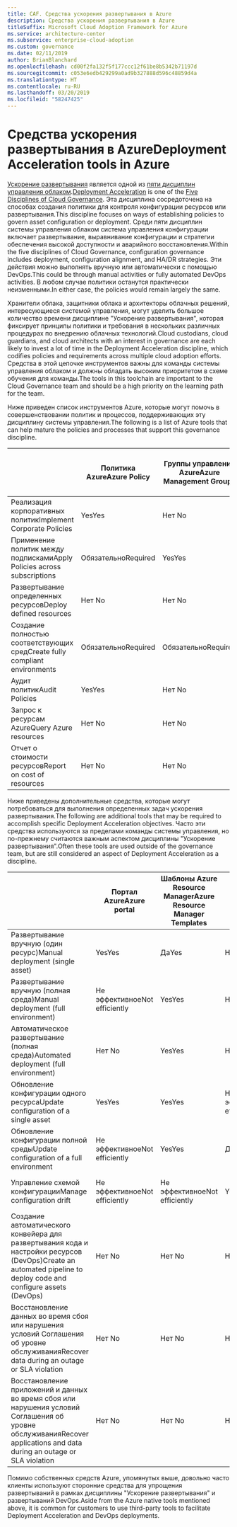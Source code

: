 ```yaml
---
title: CAF. Средства ускорения развертывания в Azure
description: Средства ускорения развертывания в Azure
titleSuffix: Microsoft Cloud Adoption Framework for Azure
ms.service: architecture-center
ms.subservice: enterprise-cloud-adoption
ms.custom: governance
ms.date: 02/11/2019
author: BrianBlanchard
ms.openlocfilehash: cd00f2fa132f5f177ccc12f61be8b5342b71197d
ms.sourcegitcommit: c053e6edb429299a0ad9b327888d596c48859d4a
ms.translationtype: HT
ms.contentlocale: ru-RU
ms.lasthandoff: 03/20/2019
ms.locfileid: "58247425"
---
```

# <a name="deployment-acceleration-tools-in-azure"></a><span data-ttu-id="5bc60-103">Средства ускорения развертывания в Azure</span><span class="sxs-lookup"><span data-stu-id="5bc60-103">Deployment Acceleration tools in Azure</span></span>

<span data-ttu-id="5bc60-104">[Ускорение развертывания](overview.md) является одной из [пяти дисциплин управления облаком](../governance-disciplines.md).</span><span class="sxs-lookup"><span data-stu-id="5bc60-104">[Deployment Acceleration](overview.md) is one of the [Five Disciplines of Cloud Governance](../governance-disciplines.md).</span></span> <span data-ttu-id="5bc60-105">Эта дисциплина сосредоточена на способах создания политики для контроля конфигурации ресурсов или развертывания.</span><span class="sxs-lookup"><span data-stu-id="5bc60-105">This discipline focuses on ways of establishing policies to govern asset configuration or deployment.</span></span> <span data-ttu-id="5bc60-106">Среди пяти дисциплин системы управления облаком система управления конфигурации включает развертывание, выравнивание конфигурации и стратегии обеспечения высокой доступности и аварийного восстановления.</span><span class="sxs-lookup"><span data-stu-id="5bc60-106">Within the five disciplines of Cloud Governance, configuration governance includes deployment, configuration alignment, and HA/DR strategies.</span></span> <span data-ttu-id="5bc60-107">Эти действия можно выполнять вручную или автоматически с помощью DevOps.</span><span class="sxs-lookup"><span data-stu-id="5bc60-107">This could be through manual activities or fully automated DevOps activities.</span></span> <span data-ttu-id="5bc60-108">В любом случае политики останутся практически неизменными.</span><span class="sxs-lookup"><span data-stu-id="5bc60-108">In either case, the policies would remain largely the same.</span></span>

<span data-ttu-id="5bc60-109">Хранители облака, защитники облака и архитекторы облачных решений, интересующиеся системой управления, могут уделить большое количество времени дисциплине "Ускорение развертывания", которая фиксирует принципы политики и требования в нескольких различных процедурах по внедрению облачных технологий.</span><span class="sxs-lookup"><span data-stu-id="5bc60-109">Cloud custodians, cloud guardians, and cloud architects with an interest in governance are each likely to invest a lot of time in the Deployment Acceleration discipline, which codifies policies and requirements across multiple cloud adoption efforts.</span></span> <span data-ttu-id="5bc60-110">Средства в этой цепочке инструментов важны для команды системы управления облаком и должны обладать высоким приоритетом в схеме обучения для команды.</span><span class="sxs-lookup"><span data-stu-id="5bc60-110">The tools in this toolchain are important to the Cloud Governance team and should be a high priority on the learning path for the team.</span></span>

<span data-ttu-id="5bc60-111">Ниже приведен список инструментов Azure, которые могут помочь в совершенствовании политик и процессов, поддерживающих эту дисциплину системы управления.</span><span class="sxs-lookup"><span data-stu-id="5bc60-111">The following is a list of Azure tools that can help mature the policies and processes that support this governance discipline.</span></span>

|  | <span data-ttu-id="5bc60-112">Политика Azure</span><span class="sxs-lookup"><span data-stu-id="5bc60-112">Azure Policy</span></span> | <span data-ttu-id="5bc60-113">Группы управления Azure</span><span class="sxs-lookup"><span data-stu-id="5bc60-113">Azure Management Groups</span></span> | <span data-ttu-id="5bc60-114">Шаблоны Azure Resource Manager</span><span class="sxs-lookup"><span data-stu-id="5bc60-114">Azure Resource Manager Templates</span></span> | <span data-ttu-id="5bc60-115">Azure Blueprint</span><span class="sxs-lookup"><span data-stu-id="5bc60-115">Azure Blueprints</span></span> | <span data-ttu-id="5bc60-116">Azure Resource Graph</span><span class="sxs-lookup"><span data-stu-id="5bc60-116">Azure Resource Graph</span></span> | <span data-ttu-id="5bc60-117">Управление затратами Azure</span><span class="sxs-lookup"><span data-stu-id="5bc60-117">Azure Cost Management</span></span> |
|---------|---------|---------|---------|---------|---------|---------|
|<span data-ttu-id="5bc60-118">Реализация корпоративных политик</span><span class="sxs-lookup"><span data-stu-id="5bc60-118">Implement Corporate Policies</span></span>     |<span data-ttu-id="5bc60-119">Yes</span><span class="sxs-lookup"><span data-stu-id="5bc60-119">Yes</span></span> |<span data-ttu-id="5bc60-120">Нет </span><span class="sxs-lookup"><span data-stu-id="5bc60-120">No</span></span>  |<span data-ttu-id="5bc60-121">Нет </span><span class="sxs-lookup"><span data-stu-id="5bc60-121">No</span></span>  |<span data-ttu-id="5bc60-122">Нет </span><span class="sxs-lookup"><span data-stu-id="5bc60-122">No</span></span> | <span data-ttu-id="5bc60-123">Нет </span><span class="sxs-lookup"><span data-stu-id="5bc60-123">No</span></span> |<span data-ttu-id="5bc60-124">Нет </span><span class="sxs-lookup"><span data-stu-id="5bc60-124">No</span></span> |
|<span data-ttu-id="5bc60-125">Применение политик между подписками</span><span class="sxs-lookup"><span data-stu-id="5bc60-125">Apply Policies across subscriptions</span></span>     |<span data-ttu-id="5bc60-126">Обязательно</span><span class="sxs-lookup"><span data-stu-id="5bc60-126">Required</span></span> |<span data-ttu-id="5bc60-127">Yes</span><span class="sxs-lookup"><span data-stu-id="5bc60-127">Yes</span></span>  |<span data-ttu-id="5bc60-128">Нет </span><span class="sxs-lookup"><span data-stu-id="5bc60-128">No</span></span>  |<span data-ttu-id="5bc60-129">Нет </span><span class="sxs-lookup"><span data-stu-id="5bc60-129">No</span></span> | <span data-ttu-id="5bc60-130">Нет </span><span class="sxs-lookup"><span data-stu-id="5bc60-130">No</span></span> |<span data-ttu-id="5bc60-131">Нет </span><span class="sxs-lookup"><span data-stu-id="5bc60-131">No</span></span> |
|<span data-ttu-id="5bc60-132">Развертывание определенных ресурсов</span><span class="sxs-lookup"><span data-stu-id="5bc60-132">Deploy defined resources</span></span>     |<span data-ttu-id="5bc60-133">Нет </span><span class="sxs-lookup"><span data-stu-id="5bc60-133">No</span></span> |<span data-ttu-id="5bc60-134">Нет </span><span class="sxs-lookup"><span data-stu-id="5bc60-134">No</span></span>  |<span data-ttu-id="5bc60-135">Yes</span><span class="sxs-lookup"><span data-stu-id="5bc60-135">Yes</span></span>  |<span data-ttu-id="5bc60-136">Нет </span><span class="sxs-lookup"><span data-stu-id="5bc60-136">No</span></span> | <span data-ttu-id="5bc60-137">Нет </span><span class="sxs-lookup"><span data-stu-id="5bc60-137">No</span></span> |<span data-ttu-id="5bc60-138">Нет </span><span class="sxs-lookup"><span data-stu-id="5bc60-138">No</span></span> |
|<span data-ttu-id="5bc60-139">Создание полностью соответствующих сред</span><span class="sxs-lookup"><span data-stu-id="5bc60-139">Create fully compliant environments</span></span>      |<span data-ttu-id="5bc60-140">Обязательно</span><span class="sxs-lookup"><span data-stu-id="5bc60-140">Required</span></span> |<span data-ttu-id="5bc60-141">Обязательно</span><span class="sxs-lookup"><span data-stu-id="5bc60-141">Required</span></span>  |<span data-ttu-id="5bc60-142">Обязательно</span><span class="sxs-lookup"><span data-stu-id="5bc60-142">Required</span></span>  |<span data-ttu-id="5bc60-143">Yes</span><span class="sxs-lookup"><span data-stu-id="5bc60-143">Yes</span></span> | <span data-ttu-id="5bc60-144">Нет </span><span class="sxs-lookup"><span data-stu-id="5bc60-144">No</span></span> |<span data-ttu-id="5bc60-145">Нет </span><span class="sxs-lookup"><span data-stu-id="5bc60-145">No</span></span> |
|<span data-ttu-id="5bc60-146">Аудит политик</span><span class="sxs-lookup"><span data-stu-id="5bc60-146">Audit Policies</span></span>      |<span data-ttu-id="5bc60-147">Yes</span><span class="sxs-lookup"><span data-stu-id="5bc60-147">Yes</span></span> |<span data-ttu-id="5bc60-148">Нет </span><span class="sxs-lookup"><span data-stu-id="5bc60-148">No</span></span>  |<span data-ttu-id="5bc60-149">Нет </span><span class="sxs-lookup"><span data-stu-id="5bc60-149">No</span></span>  |<span data-ttu-id="5bc60-150">Нет </span><span class="sxs-lookup"><span data-stu-id="5bc60-150">No</span></span> | <span data-ttu-id="5bc60-151">Нет </span><span class="sxs-lookup"><span data-stu-id="5bc60-151">No</span></span> |<span data-ttu-id="5bc60-152">Нет </span><span class="sxs-lookup"><span data-stu-id="5bc60-152">No</span></span> |
|<span data-ttu-id="5bc60-153">Запрос к ресурсам Azure</span><span class="sxs-lookup"><span data-stu-id="5bc60-153">Query Azure resources</span></span>      |<span data-ttu-id="5bc60-154">Нет </span><span class="sxs-lookup"><span data-stu-id="5bc60-154">No</span></span> |<span data-ttu-id="5bc60-155">Нет </span><span class="sxs-lookup"><span data-stu-id="5bc60-155">No</span></span>  |<span data-ttu-id="5bc60-156">Нет </span><span class="sxs-lookup"><span data-stu-id="5bc60-156">No</span></span>  |<span data-ttu-id="5bc60-157">Нет </span><span class="sxs-lookup"><span data-stu-id="5bc60-157">No</span></span> |<span data-ttu-id="5bc60-158">Yes</span><span class="sxs-lookup"><span data-stu-id="5bc60-158">Yes</span></span> |<span data-ttu-id="5bc60-159">Нет </span><span class="sxs-lookup"><span data-stu-id="5bc60-159">No</span></span> |
|<span data-ttu-id="5bc60-160">Отчет о стоимости ресурсов</span><span class="sxs-lookup"><span data-stu-id="5bc60-160">Report on cost of resources</span></span>      |<span data-ttu-id="5bc60-161">Нет </span><span class="sxs-lookup"><span data-stu-id="5bc60-161">No</span></span> |<span data-ttu-id="5bc60-162">Нет </span><span class="sxs-lookup"><span data-stu-id="5bc60-162">No</span></span>  |<span data-ttu-id="5bc60-163">Нет </span><span class="sxs-lookup"><span data-stu-id="5bc60-163">No</span></span>  |<span data-ttu-id="5bc60-164">Нет </span><span class="sxs-lookup"><span data-stu-id="5bc60-164">No</span></span> |<span data-ttu-id="5bc60-165">Нет </span><span class="sxs-lookup"><span data-stu-id="5bc60-165">No</span></span> |<span data-ttu-id="5bc60-166">Yes</span><span class="sxs-lookup"><span data-stu-id="5bc60-166">Yes</span></span> |

<span data-ttu-id="5bc60-167">Ниже приведены дополнительные средства, которые могут потребоваться для выполнения определенных задач ускорения развертывания.</span><span class="sxs-lookup"><span data-stu-id="5bc60-167">The following are additional tools that may be required to accomplish specific Deployment Acceleration objectives.</span></span> <span data-ttu-id="5bc60-168">Часто эти средства используются за пределами команды системы управления, но по-прежнему считаются важным аспектом дисциплины "Ускорение развертывания".</span><span class="sxs-lookup"><span data-stu-id="5bc60-168">Often these tools are used outside of the governance team, but are still considered an aspect of Deployment Acceleration as a discipline.</span></span>

|  |<span data-ttu-id="5bc60-169">Портал Azure</span><span class="sxs-lookup"><span data-stu-id="5bc60-169">Azure portal</span></span>  |<span data-ttu-id="5bc60-170">Шаблоны Azure Resource Manager</span><span class="sxs-lookup"><span data-stu-id="5bc60-170">Azure Resource Manager Templates</span></span>  |<span data-ttu-id="5bc60-171">Политика Azure</span><span class="sxs-lookup"><span data-stu-id="5bc60-171">Azure Policy</span></span>  | <span data-ttu-id="5bc60-172">Azure DevOps</span><span class="sxs-lookup"><span data-stu-id="5bc60-172">Azure DevOps</span></span> | <span data-ttu-id="5bc60-173">Служба архивации Azure</span><span class="sxs-lookup"><span data-stu-id="5bc60-173">Azure Backup</span></span> | <span data-ttu-id="5bc60-174">Azure Site Recovery</span><span class="sxs-lookup"><span data-stu-id="5bc60-174">Azure Site Recovery</span></span> |
|---------|---------|---------|---------|---------|---------|---------|
|<span data-ttu-id="5bc60-175">Развертывание вручную (один ресурс)</span><span class="sxs-lookup"><span data-stu-id="5bc60-175">Manual deployment (single asset)</span></span>     | <span data-ttu-id="5bc60-176">Yes</span><span class="sxs-lookup"><span data-stu-id="5bc60-176">Yes</span></span> | <span data-ttu-id="5bc60-177">Да</span><span class="sxs-lookup"><span data-stu-id="5bc60-177">Yes</span></span>  | <span data-ttu-id="5bc60-178">Нет </span><span class="sxs-lookup"><span data-stu-id="5bc60-178">No</span></span>  | <span data-ttu-id="5bc60-179">Не эффективное</span><span class="sxs-lookup"><span data-stu-id="5bc60-179">Not efficiently</span></span> | <span data-ttu-id="5bc60-180">Нет </span><span class="sxs-lookup"><span data-stu-id="5bc60-180">No</span></span> | <span data-ttu-id="5bc60-181">Yes</span><span class="sxs-lookup"><span data-stu-id="5bc60-181">Yes</span></span> |
|<span data-ttu-id="5bc60-182">Развертывание вручную (полная среда)</span><span class="sxs-lookup"><span data-stu-id="5bc60-182">Manual deployment (full environment)</span></span>     | <span data-ttu-id="5bc60-183">Не эффективное</span><span class="sxs-lookup"><span data-stu-id="5bc60-183">Not efficiently</span></span> | <span data-ttu-id="5bc60-184">Yes</span><span class="sxs-lookup"><span data-stu-id="5bc60-184">Yes</span></span> | <span data-ttu-id="5bc60-185">Нет </span><span class="sxs-lookup"><span data-stu-id="5bc60-185">No</span></span>  | <span data-ttu-id="5bc60-186">Не эффективное</span><span class="sxs-lookup"><span data-stu-id="5bc60-186">Not efficiently</span></span> | <span data-ttu-id="5bc60-187">Нет </span><span class="sxs-lookup"><span data-stu-id="5bc60-187">No</span></span> | <span data-ttu-id="5bc60-188">Yes</span><span class="sxs-lookup"><span data-stu-id="5bc60-188">Yes</span></span> |
|<span data-ttu-id="5bc60-189">Автоматическое развертывание (полная среда)</span><span class="sxs-lookup"><span data-stu-id="5bc60-189">Automated deployment (full environment)</span></span>     | <span data-ttu-id="5bc60-190">Нет </span><span class="sxs-lookup"><span data-stu-id="5bc60-190">No</span></span>  | <span data-ttu-id="5bc60-191">Yes</span><span class="sxs-lookup"><span data-stu-id="5bc60-191">Yes</span></span>  | <span data-ttu-id="5bc60-192">Нет </span><span class="sxs-lookup"><span data-stu-id="5bc60-192">No</span></span>  | <span data-ttu-id="5bc60-193">Yes</span><span class="sxs-lookup"><span data-stu-id="5bc60-193">Yes</span></span>  | <span data-ttu-id="5bc60-194">Нет </span><span class="sxs-lookup"><span data-stu-id="5bc60-194">No</span></span> | <span data-ttu-id="5bc60-195">Yes</span><span class="sxs-lookup"><span data-stu-id="5bc60-195">Yes</span></span> |
|<span data-ttu-id="5bc60-196">Обновление конфигурации одного ресурса</span><span class="sxs-lookup"><span data-stu-id="5bc60-196">Update configuration of a single asset</span></span>     | <span data-ttu-id="5bc60-197">Yes</span><span class="sxs-lookup"><span data-stu-id="5bc60-197">Yes</span></span> | <span data-ttu-id="5bc60-198">Yes</span><span class="sxs-lookup"><span data-stu-id="5bc60-198">Yes</span></span> | <span data-ttu-id="5bc60-199">Не эффективное</span><span class="sxs-lookup"><span data-stu-id="5bc60-199">Not efficiently</span></span> | <span data-ttu-id="5bc60-200">Не эффективное</span><span class="sxs-lookup"><span data-stu-id="5bc60-200">Not efficiently</span></span> | <span data-ttu-id="5bc60-201">Нет </span><span class="sxs-lookup"><span data-stu-id="5bc60-201">No</span></span> | <span data-ttu-id="5bc60-202">Да — во время репликации</span><span class="sxs-lookup"><span data-stu-id="5bc60-202">Yes - during replication</span></span> |
|<span data-ttu-id="5bc60-203">Обновление конфигурации полной среды</span><span class="sxs-lookup"><span data-stu-id="5bc60-203">Update configuration of a full environment</span></span>     | <span data-ttu-id="5bc60-204">Не эффективное</span><span class="sxs-lookup"><span data-stu-id="5bc60-204">Not efficiently</span></span> | <span data-ttu-id="5bc60-205">Yes</span><span class="sxs-lookup"><span data-stu-id="5bc60-205">Yes</span></span> | <span data-ttu-id="5bc60-206">Да</span><span class="sxs-lookup"><span data-stu-id="5bc60-206">Yes</span></span> | <span data-ttu-id="5bc60-207">Да</span><span class="sxs-lookup"><span data-stu-id="5bc60-207">Yes</span></span>  | <span data-ttu-id="5bc60-208">Нет </span><span class="sxs-lookup"><span data-stu-id="5bc60-208">No</span></span> | <span data-ttu-id="5bc60-209">Да — во время репликации</span><span class="sxs-lookup"><span data-stu-id="5bc60-209">Yes - during replication</span></span> |
|<span data-ttu-id="5bc60-210">Управление схемой конфигурации</span><span class="sxs-lookup"><span data-stu-id="5bc60-210">Manage configuration drift</span></span>     | <span data-ttu-id="5bc60-211">Не эффективное</span><span class="sxs-lookup"><span data-stu-id="5bc60-211">Not efficiently</span></span> | <span data-ttu-id="5bc60-212">Не эффективное</span><span class="sxs-lookup"><span data-stu-id="5bc60-212">Not efficiently</span></span> | <span data-ttu-id="5bc60-213">Yes</span><span class="sxs-lookup"><span data-stu-id="5bc60-213">Yes</span></span>  | <span data-ttu-id="5bc60-214">Да</span><span class="sxs-lookup"><span data-stu-id="5bc60-214">Yes</span></span>  | <span data-ttu-id="5bc60-215">Нет </span><span class="sxs-lookup"><span data-stu-id="5bc60-215">No</span></span> | <span data-ttu-id="5bc60-216">Да — во время репликации</span><span class="sxs-lookup"><span data-stu-id="5bc60-216">Yes - during replication</span></span> |
|<span data-ttu-id="5bc60-217">Создание автоматического конвейера для развертывания кода и настройки ресурсов (DevOps)</span><span class="sxs-lookup"><span data-stu-id="5bc60-217">Create an automated pipeline to deploy code and configure assets (DevOps)</span></span>     | <span data-ttu-id="5bc60-218">Нет </span><span class="sxs-lookup"><span data-stu-id="5bc60-218">No</span></span> | <span data-ttu-id="5bc60-219">Нет </span><span class="sxs-lookup"><span data-stu-id="5bc60-219">No</span></span> | <span data-ttu-id="5bc60-220">Нет </span><span class="sxs-lookup"><span data-stu-id="5bc60-220">No</span></span> | <span data-ttu-id="5bc60-221">Yes</span><span class="sxs-lookup"><span data-stu-id="5bc60-221">Yes</span></span> | <span data-ttu-id="5bc60-222">Нет </span><span class="sxs-lookup"><span data-stu-id="5bc60-222">No</span></span> | <span data-ttu-id="5bc60-223">Нет </span><span class="sxs-lookup"><span data-stu-id="5bc60-223">No</span></span> |
|<span data-ttu-id="5bc60-224">Восстановление данных во время сбоя или нарушения условий Соглашения об уровне обслуживания</span><span class="sxs-lookup"><span data-stu-id="5bc60-224">Recover data during an outage or SLA violation</span></span>     | <span data-ttu-id="5bc60-225">Нет </span><span class="sxs-lookup"><span data-stu-id="5bc60-225">No</span></span> | <span data-ttu-id="5bc60-226">Нет </span><span class="sxs-lookup"><span data-stu-id="5bc60-226">No</span></span> | <span data-ttu-id="5bc60-227">Нет </span><span class="sxs-lookup"><span data-stu-id="5bc60-227">No</span></span> | <span data-ttu-id="5bc60-228">Yes</span><span class="sxs-lookup"><span data-stu-id="5bc60-228">Yes</span></span> | <span data-ttu-id="5bc60-229">Да</span><span class="sxs-lookup"><span data-stu-id="5bc60-229">Yes</span></span> | <span data-ttu-id="5bc60-230">Yes</span><span class="sxs-lookup"><span data-stu-id="5bc60-230">Yes</span></span> |
|<span data-ttu-id="5bc60-231">Восстановление приложений и данных во время сбоя или нарушения условий Соглашения об уровне обслуживания</span><span class="sxs-lookup"><span data-stu-id="5bc60-231">Recover applications and data during an outage or SLA violation</span></span>     | <span data-ttu-id="5bc60-232">Нет </span><span class="sxs-lookup"><span data-stu-id="5bc60-232">No</span></span> | <span data-ttu-id="5bc60-233">Нет </span><span class="sxs-lookup"><span data-stu-id="5bc60-233">No</span></span> | <span data-ttu-id="5bc60-234">Нет </span><span class="sxs-lookup"><span data-stu-id="5bc60-234">No</span></span> | <span data-ttu-id="5bc60-235">Yes</span><span class="sxs-lookup"><span data-stu-id="5bc60-235">Yes</span></span> | <span data-ttu-id="5bc60-236">Нет </span><span class="sxs-lookup"><span data-stu-id="5bc60-236">No</span></span> | <span data-ttu-id="5bc60-237">Yes</span><span class="sxs-lookup"><span data-stu-id="5bc60-237">Yes</span></span> |

<span data-ttu-id="5bc60-238">Помимо собственных средств Azure, упомянутых выше, довольно часто клиенты используют сторонние средства для упрощения развертываний в рамках дисциплины "Ускорение развертывания" и развертываний DevOps.</span><span class="sxs-lookup"><span data-stu-id="5bc60-238">Aside from the Azure native tools mentioned above, it is common for customers to use third-party tools to facilitate Deployment Acceleration and DevOps deployments.</span></span>
